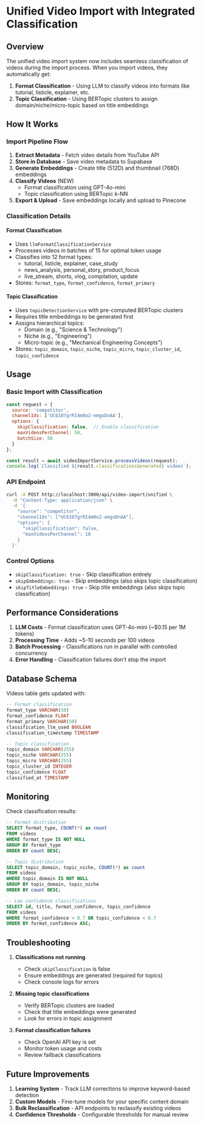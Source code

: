 # Unified Video Import with Integrated Classification

## Overview

The unified video import system now includes seamless classification of videos during the import process. When you import videos, they automatically get:

1. **Format Classification** - Using LLM to classify videos into formats like tutorial, listicle, explainer, etc.
2. **Topic Classification** - Using BERTopic clusters to assign domain/niche/micro-topic based on title embeddings

## How It Works

### Import Pipeline Flow

1. **Extract Metadata** - Fetch video details from YouTube API
2. **Store in Database** - Save video metadata to Supabase
3. **Generate Embeddings** - Create title (512D) and thumbnail (768D) embeddings
4. **Classify Videos** (NEW)
   - Format classification using GPT-4o-mini
   - Topic classification using BERTopic k-NN
5. **Export & Upload** - Save embeddings locally and upload to Pinecone

### Classification Details

#### Format Classification
- Uses `llmFormatClassificationService` 
- Processes videos in batches of 15 for optimal token usage
- Classifies into 12 format types:
  - tutorial, listicle, explainer, case_study
  - news_analysis, personal_story, product_focus
  - live_stream, shorts, vlog, compilation, update
- Stores: `format_type`, `format_confidence`, `format_primary`

#### Topic Classification
- Uses `topicDetectionService` with pre-computed BERTopic clusters
- Requires title embeddings to be generated first
- Assigns hierarchical topics:
  - Domain (e.g., "Science & Technology")
  - Niche (e.g., "Engineering")
  - Micro-topic (e.g., "Mechanical Engineering Concepts")
- Stores: `topic_domain`, `topic_niche`, `topic_micro`, `topic_cluster_id`, `topic_confidence`

## Usage

### Basic Import with Classification

```javascript
const request = {
  source: 'competitor',
  channelIds: ['UC6107grRI4m0o2-emgoDnAA'],
  options: {
    skipClassification: false,  // Enable classification
    maxVideosPerChannel: 50,
    batchSize: 50
  }
};

const result = await videoImportService.processVideos(request);
console.log(`Classified ${result.classificationsGenerated} videos`);
```

### API Endpoint

```bash
curl -X POST http://localhost:3000/api/video-import/unified \
  -H "Content-Type: application/json" \
  -d '{
    "source": "competitor",
    "channelIds": ["UC6107grRI4m0o2-emgoDnAA"],
    "options": {
      "skipClassification": false,
      "maxVideosPerChannel": 10
    }
  }'
```

### Control Options

- `skipClassification: true` - Skip classification entirely
- `skipEmbeddings: true` - Skip embeddings (also skips topic classification)
- `skipTitleEmbeddings: true` - Skip title embeddings (also skips topic classification)

## Performance Considerations

1. **LLM Costs** - Format classification uses GPT-4o-mini (~$0.15 per 1M tokens)
2. **Processing Time** - Adds ~5-10 seconds per 100 videos
3. **Batch Processing** - Classifications run in parallel with controlled concurrency
4. **Error Handling** - Classification failures don't stop the import

## Database Schema

Videos table gets updated with:
```sql
-- Format classification
format_type VARCHAR(50)
format_confidence FLOAT
format_primary VARCHAR(50)
classification_llm_used BOOLEAN
classification_timestamp TIMESTAMP

-- Topic classification  
topic_domain VARCHAR(255)
topic_niche VARCHAR(255)
topic_micro VARCHAR(255)
topic_cluster_id INTEGER
topic_confidence FLOAT
classified_at TIMESTAMP
```

## Monitoring

Check classification results:
```sql
-- Format distribution
SELECT format_type, COUNT(*) as count 
FROM videos 
WHERE format_type IS NOT NULL 
GROUP BY format_type 
ORDER BY count DESC;

-- Topic distribution
SELECT topic_domain, topic_niche, COUNT(*) as count
FROM videos
WHERE topic_domain IS NOT NULL
GROUP BY topic_domain, topic_niche
ORDER BY count DESC;

-- Low confidence classifications
SELECT id, title, format_confidence, topic_confidence
FROM videos
WHERE format_confidence < 0.7 OR topic_confidence < 0.7
ORDER BY format_confidence ASC;
```

## Troubleshooting

1. **Classifications not running**
   - Check `skipClassification` is false
   - Ensure embeddings are generated (required for topics)
   - Check console logs for errors

2. **Missing topic classifications**
   - Verify BERTopic clusters are loaded
   - Check that title embeddings were generated
   - Look for errors in topic assignment

3. **Format classification failures**
   - Check OpenAI API key is set
   - Monitor token usage and costs
   - Review fallback classifications

## Future Improvements

1. **Learning System** - Track LLM corrections to improve keyword-based detection
2. **Custom Models** - Fine-tune models for your specific content domain
3. **Bulk Reclassification** - API endpoints to reclassify existing videos
4. **Confidence Thresholds** - Configurable thresholds for manual review